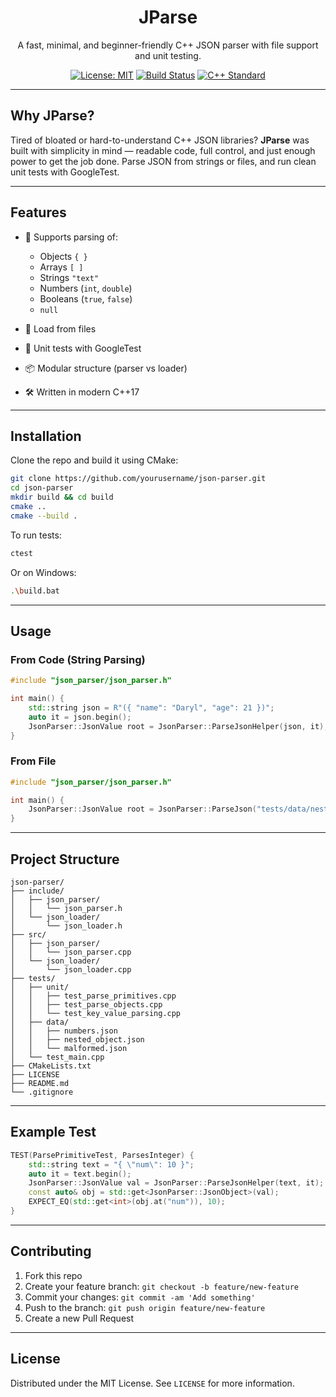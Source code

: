 <div align="center">

# JParse

A fast, minimal, and beginner-friendly C++ JSON parser with file support and unit testing.

[![License: MIT](https://img.shields.io/badge/License-MIT-yellow.svg)](https://opensource.org/licenses/MIT)
[![Build Status](https://img.shields.io/badge/build-passing-brightgreen)](#)
[![C++ Standard](https://img.shields.io/badge/C++-17-blue.svg)](#)

</div>

---

## Why JParse?

Tired of bloated or hard-to-understand C++ JSON libraries?
**JParse** was built with simplicity in mind — readable code, full control, and just enough power to get the job done.
Parse JSON from strings or files, and run clean unit tests with GoogleTest.

---

## Features

* 📜 Supports parsing of:

  * Objects `{ }`
  * Arrays `[ ]`
  * Strings `"text"`
  * Numbers (`int`, `double`)
  * Booleans (`true`, `false`)
  * `null`
* 📁 Load from files
* 🧪 Unit tests with GoogleTest
* 📦 Modular structure (parser vs loader)
* 🛠️ Written in modern C++17

---

## Installation

Clone the repo and build it using CMake:

```sh
git clone https://github.com/yourusername/json-parser.git
cd json-parser
mkdir build && cd build
cmake ..
cmake --build .
```

To run tests:

```sh
ctest
```

Or on Windows:

```sh
.\build.bat
```

---

## Usage

### From Code (String Parsing)

```cpp
#include "json_parser/json_parser.h"

int main() {
    std::string json = R"({ "name": "Daryl", "age": 21 })";
    auto it = json.begin();
    JsonParser::JsonValue root = JsonParser::ParseJsonHelper(json, it);
}
```

### From File

```cpp
#include "json_parser/json_parser.h"

int main() {
    JsonParser::JsonValue root = JsonParser::ParseJson("tests/data/nested_object.json");
}
```

---

## Project Structure

```
json-parser/
├── include/
│   ├── json_parser/
│   │   └── json_parser.h
│   └── json_loader/
│       └── json_loader.h
├── src/
│   ├── json_parser/
│   │   └── json_parser.cpp
│   └── json_loader/
│       └── json_loader.cpp
├── tests/
│   ├── unit/
│   │   ├── test_parse_primitives.cpp
│   │   ├── test_parse_objects.cpp
│   │   └── test_key_value_parsing.cpp
│   ├── data/
│   │   ├── numbers.json
│   │   ├── nested_object.json
│   │   └── malformed.json
│   └── test_main.cpp
├── CMakeLists.txt
├── LICENSE
├── README.md
└── .gitignore
```

---

## Example Test

```cpp
TEST(ParsePrimitiveTest, ParsesInteger) {
    std::string text = "{ \"num\": 10 }";
    auto it = text.begin();
    JsonParser::JsonValue val = JsonParser::ParseJsonHelper(text, it);
    const auto& obj = std::get<JsonParser::JsonObject>(val);
    EXPECT_EQ(std::get<int>(obj.at("num")), 10);
}
```

---

## Contributing

1. Fork this repo
2. Create your feature branch: `git checkout -b feature/new-feature`
3. Commit your changes: `git commit -am 'Add something'`
4. Push to the branch: `git push origin feature/new-feature`
5. Create a new Pull Request

---

## License

Distributed under the MIT License.
See `LICENSE` for more information.
